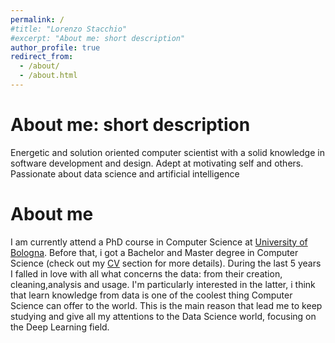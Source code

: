 ```yaml
---
permalink: /
#title: "Lorenzo Stacchio"
#excerpt: "About me: short description"
author_profile: true
redirect_from: 
  - /about/
  - /about.html
---
```


About me: short description
======
Energetic and solution oriented computer scientist with a solid knowledge in software development and design.
Adept at motivating self and others.
Passionate about data science and artificial intelligence

About me
======
I am currently attend a PhD course in Computer Science at [University of Bologna](https://www.unibo.it/it). Before that, i got a Bachelor and Master degree in Computer Science (check out my [CV](/cv/) section for more details). During the last 5 years I falled in love with all what concerns the data: from their creation, cleaning,analysis and usage. I'm particularly interested in the latter, i think that learn knowledge from data is one of the coolest thing Computer Science can offer to the world. 
This is the main reason that lead me to keep studying and give all my attentions to the Data Science world, focusing on the Deep Learning field.


